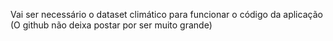 Vai ser necessário o dataset climático para funcionar o código da aplicação (O github não deixa postar por ser muito grande)
